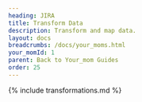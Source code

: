 ```yaml
---
heading: JIRA
title: Transform Data
description: Transform and map data.
layout: docs
breadcrumbs: /docs/your_moms.html
your_momId: 1
parent: Back to Your_mom Guides
order: 25
---
```


{% include transformations.md %}
